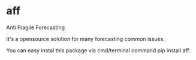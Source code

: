 # aff
Anti Fragile Forecasting

It's a opensource solution for many forecasting common issues.

You can easy instal this package via cmd/terminal command pip install aff.
